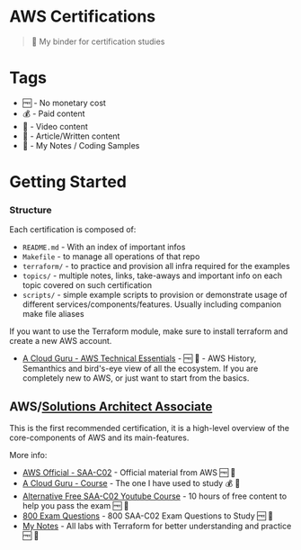 # AWS Certifications
> 📒 My binder for certification studies

# Tags

* 🆓 - No monetary cost
* 💰 - Paid content
* 📼 - Video content
* 📖 - Article/Written content
* 📝 - My Notes / Coding Samples

# Getting Started

### Structure

Each certification is composed of:
* `README.md` - With an index of important infos
* `Makefile` - to manage all operations of that repo
* `terraform/` - to practice and provision all infra required for the examples
* `topics/` - multiple notes, links, take-aways and important info on each topic covered on such certification
* `scripts/` - simple example scripts to provision or demonstrate usage of different services/components/features. Usually including companion make file aliases

If you want to use the Terraform module, make sure to install terraform and create a new AWS account.

* [A Cloud Guru - AWS Technical Essentials](https://acloud.guru/learn/aws-technical-essentials) - 🆓  📼 - AWS History, Semanthics and bird's-eye view of all the ecosystem. If you are completely new to AWS, or just want to start from the basics.

## AWS/[Solutions Architect Associate](solutions-architect-associate/)

This is the first recommended certification, it is a high-level overview of the core-components of AWS and its main-features.

More info:
  * [AWS Official - SAA-C02](https://aws.amazon.com/certification/certified-solutions-architect-associate/) - Official material from AWS 🆓 📖
  * [A Cloud Guru - Course](https://acloud.guru/learn/aws-certified-solutions-architect-associate) - The one I have used to study 💰 📼
  * [Alternative Free SAA-C02 Youtube Course](https://www.youtube.com/watch?v=Ia-UEYYR44s&feature=youtu.be) - 10 hours of free content to help you pass the exam 🆓 📼
  * [800 Exam Questions](https://www.youtube.com/watch?v=pPCru6sKsZU&feature=youtu.be) - 800 SAA-C02 Exam Questions to Study 🆓 📼
  * [My Notes](solutions-architect-associate/) - All labs with Terraform for better understanding and practice 🆓 📝
